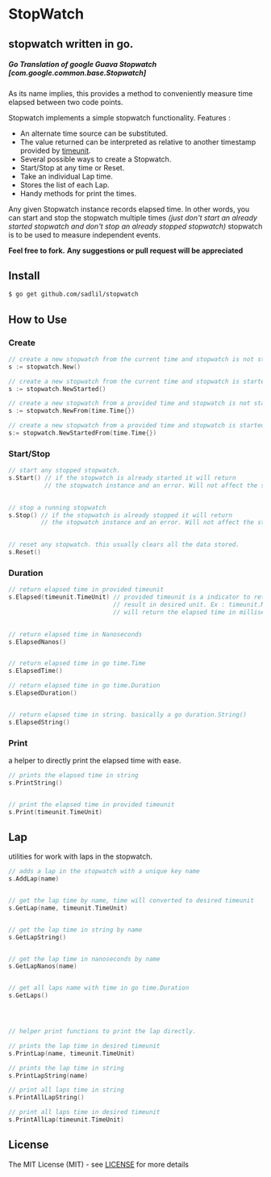 # StopWatch
## stopwatch written in go. 
##### Go Translation of *google Guava Stopwatch* [*com.google.common.base.Stopwatch*]

As its name implies, this provides a method to conveniently measure 
time elapsed between two code points.

Stopwatch implements a simple stopwatch functionality. Features :

* An alternate time source can be substituted.
* The value returned can  be interpreted as relative to another timestamp provided
by [timeunit](timeunit/README.md).
* Several possible ways to create a Stopwatch.
* Start/Stop at any time or Reset.
* Take an individual Lap time.
* Stores the list of each Lap.
* Handy methods for print the times.

Any given Stopwatch instance records elapsed time.
In other words, you can start and stop the stopwatch multiple times 
*(just don't start an already started stopwatch and don't stop an already stopped stopwatch)*
stopwatch is to be used to measure independent events.


**Feel free to fork.**
**Any suggestions or pull request will be appreciated**


## Install
```bash
$ go get github.com/sadlil/stopwatch
```

## How to Use

### Create
```go
// create a new stopwatch from the current time and stopwatch is not started
s := stopwatch.New()

// create a new stopwatch from the current time and stopwatch is started
s := stopwatch.NewStarted()

// create a new stopwatch from a provided time and stopwatch is not started
s := stopwatch.NewFrom(time.Time{})

// create a new stopwatch from a provided time and stopwatch is started
s:= stopwatch.NewStartedFrom(time.Time{})
```

### Start/Stop
```go
// start any stopped stopwatch.
s.Start() // if the stopwatch is already started it will return
          // the stopwatch instance and an error. Will not affect the stopwatch.
      

// stop a running stopwatch
s.Stop() // if the stopwatch is already stopped it will return
         // the stopwatch instance and an error. Will not affect the stopwatch.
         

// reset any stopwatch. this usually clears all the data stored.
s.Reset()
```

### Duration
```go
// return elapsed time in provided timeunit
s.Elapsed(timeunit.TimeUnit) // provided timeunit is a indicator to return the
                             // result in desired unit. Ex : timeunit.MILLISECONDS
                             // will return the elapsed time in milliseconds.
                              

// return elapsed time in Nanoseconds
s.ElapsedNanos()


// return elapsed time in go time.Time
s.ElapsedTime()

// return elapsed time in go time.Duration
s.ElapsedDuration()


// return elapsed time in string. basically a go duration.String()
s.ElapsedString()

```

### Print
a helper to directly print the elapsed time with ease.
```go
// prints the elapsed time in string
s.PrintString()


// print the elapsed time in provided timeunit
s.Print(timeunit.TimeUnit)

```

## Lap
utilities for work with laps in the stopwatch.

```go
// adds a lap in the stopwatch with a unique key name
s.AddLap(name)


// get the lap time by name, time will converted to desired timeunit
s.GetLap(name, timeunit.TimeUnit)


// get the lap time in string by name
s.GetLapString()


// get the lap time in nanoseconds by name
s.GetLapNanos(name)


// get all laps name with time in go time.Duration
s.GetLaps()




// helper print functions to print the lap directly.

// prints the lap time in desired timeunit
s.PrintLap(name, timeunit.TimeUnit)

// prints the lap time in string
s.PrintLapString(name)

// print all laps time in string
s.PrintAllLapString()

// print all laps time in desired timeunit
s.PrintAllLap(timeunit.TimeUnit)
```

## License
The MIT License (MIT) - see [LICENSE](LICENCE) for more details
